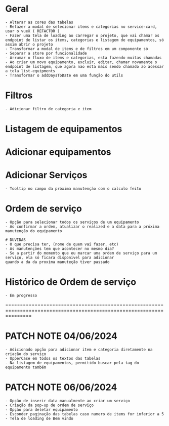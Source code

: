 # Geral
    - Alterar as cores das tabelas
    - Refazer a modal de selecionar items e categorias no service-card, usar o vueX ( REFACTOR )
    - Fazer uma tela de loading ao carregar o projeto, que vai chamar os endpoint de listar os items, categorias e listagem de equipamentos, só assim abrir o projeto
    - Transformar a modal de items e de filtros em um componente só
    - Separar a store por funcionalidade
    - Arrumar o fluxo de items e categorias, esta fazendo muitas chamadas
    - Ao criar um novo equipamento, excluir, editar, chamar novamente o endpoint de listagem, que agora nao esta mais sendo chamado ao acessar a tela list-equipments
    - Transformar o addDaysToDate em uma função do utils
# Filtros
    - Adicionar filtro de categoria e item

# Listagem de equipamentos

# Adicionar equipamentos

# Adicionar Serviços
    - Tooltip no campo da próxima manutenção com o calculo feito

# Ordem de serviço
    - Opção para selecionar todos os serviços de um equipamento
    - Ao confirmar a ordem, atualizar o realized e a data para a próxima manutenção do equipamento

    # DUVIDAS
    - O que precisa ter, (nome de quem vai fazer, etc)
    - As manutenções tem que acontecer no mesmo dia?
    - Se a partir do momento que eu marcar uma ordem de serviço para um serviço, ela só ficara disponivel para adicionar
    quando a da da proxima manuteção tiver passado

# Histórico de Ordem de serviço
    - Em progresso

 =====================================================================================================================

# PATCH NOTE 04/06/2024
    - Adicionado opção para adicionar item e categoria diretamente na criação do serviço
    - UpperCase em todos os textos das tabelas
    - Na listagem de equipamentos, permitido buscar pela tag do equipamento também

# PATCH NOTE 06/06/2024
    - Opção de inserir data manualmente ao criar um serviço
    - Criação da pop-up de ordem de serviço
    - Opção para deletar equipamento
    - Esconder paginação das tabelas caso numero de items for inferior a 5
    - Tela de loading de Bem vindo